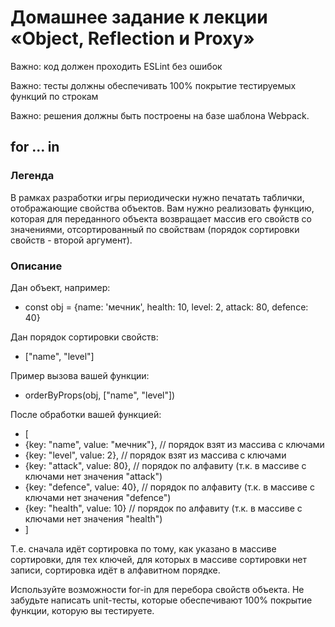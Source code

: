 # Домашнее задание к лекции «Object, Reflection и Proxy»

Важно: код должен проходить ESLint без ошибок

Важно: тесты должны обеспечивать 100% покрытие тестируемых функций по строкам

Важно: решения должны быть построены на базе шаблона Webpack.


## for ... in
### Легенда
В рамках разработки игры периодически нужно печатать таблички, отображающие свойства объектов. Вам нужно реализовать функцию, которая для переданного объекта возвращает массив его свойств со значениями, отсортированный по свойствам (порядок сортировки свойств - второй аргумент).

### Описание
Дан объект, например:

- const obj = {name: 'мечник', health: 10, level: 2, attack: 80, defence: 40}

Дан порядок сортировки свойств:

- ["name", "level"]

Пример вызова вашей функции:

- orderByProps(obj, ["name", "level"])

После обработки вашей функцией:

- [
-  {key: "name", value: "мечник"}, // порядок взят из массива с ключами
-  {key: "level", value: 2}, // порядок взят из массива с ключами
-  {key: "attack", value: 80}, // порядок по алфавиту (т.к. в массиве с ключами нет значения "attack")
-  {key: "defence", value: 40}, // порядок по алфавиту (т.к. в массиве с ключами нет значения "defence")
-  {key: "health", value: 10} // порядок по алфавиту (т.к. в массиве с ключами нет значения "health")
- ]

Т.е. сначала идёт сортировка по тому, как указано в массиве сортировки, для тех ключей, для которых в массиве сортировки нет записи, сортировка идёт в алфавитном порядке.

Используйте возможности for-in для перебора свойств объекта. Не забудьте написать unit-тесты, которые обеспечивают 100% покрытие функции, которую вы тестируете.
